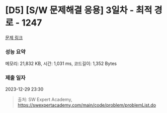 # [D5] [S/W 문제해결 응용] 3일차 - 최적 경로 - 1247 

[문제 링크](https://swexpertacademy.com/main/code/problem/problemDetail.do?contestProbId=AV15OZ4qAPICFAYD) 

### 성능 요약

메모리: 21,832 KB, 시간: 1,031 ms, 코드길이: 1,352 Bytes

### 제출 일자

2023-12-29 23:30



> 출처: SW Expert Academy, https://swexpertacademy.com/main/code/problem/problemList.do
